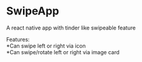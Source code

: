 # SwipeApp
A react native app with tinder like swipeable feature

Features:
<br>
*Can swipe left or right via icon
<br>
*Can swipe/rotate left or right via image card


